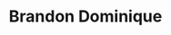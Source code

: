 ---
layout: page
title: Brandon Dominique
lastname: Dominique
description: PhD Student
img: assets/img/brandon.jpg
importance: 1
category: work
current: true 
position: PhD
website: https://www.bdominique.github.io/
---